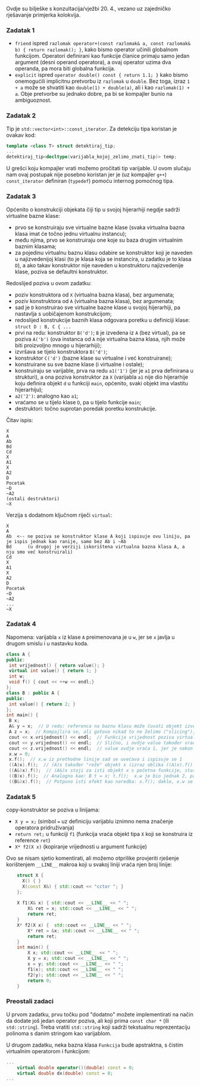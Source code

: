 Ovdje su bilješke s konzultacija/vježbi 20. 4., vezano uz zajedničko rješavanje primjerka kolokvija.

### Zadatak 1

 - `friend` ispred `razlomak operator+(const razlomak& a, const razlomak& b) { return razlomak(); }`, kako bismo operator učinili globalnom funkcijom. Operatori definirani kao funkcije članice primaju samo jedan argument (desni operand operatora), a ovaj operator uzima dva operanda, pa mora biti globalna funkcija.
 - `explicit` ispred `operator double() const { return 1.1; }` kako bismo onemogućili implicitnu pretvorbu iz `razlomak` u `double`. Bez toga, izraz `1 + a` može se shvatiti kao `double(1) + double(a)`, ali i kao `razlomak(1) + a`. Obje pretvorbe su jednako dobre, pa bi se kompajler bunio na ambiguoznost.

### Zadatak 2
Tip je `std::vector<int>::const_iterator`. Za detekciju tipa koristan je ovakav kod:
```c++
template <class T> struct detektiraj_tip;
...
detektiraj_tip<decltype(varijabla_kojoj_zelimo_znati_tip)> temp;
```
U grešci koju kompajler vrati možemo pročitati tip varijable. U ovom slučaju nam ovaj postupak nije posebno koristan jer je (uz kompajler `g++`) `const_iterator` definiran (`typedef`) pomoću internog pomoćnog tipa. 

### Zadatak 3 
Općenito o konstrukciji objekata čiji tip u svojoj hijerarhiji negdje sadrži virtualne bazne klase:
 - prvo se konstruiraju sve virtualne bazne klase (svaka virtualna bazna klasa imat će točno jednu virtualnu instancu);
 - među njima, prvo se konstruiraju one koje su baza drugim virtualnim baznim klasama;
 - za pojedinu virtualnu baznu klasu odabire se konstruktor koji je naveden u najizvedenijoj klasi (to je klasa koja se instancira, u zadatku je to klasa `D`), a ako takav konstruktor nije naveden u konstruktoru najizvedenije klase, poziva se defaultni konstruktor.

Redoslijed poziva u ovom zadatku:
 - poziv konstruktora od `X` (virtualna bazna klasa), bez argumenata;
 - poziv konstruktora od `A` (virtualna bazna klasa), bez argumenata;
 - sad je `D` konstruirao sve virtualne bazne klase u svojoj hijerarhiji, pa nastavlja s uobičajenom konstrukcijom;
 - redoslijed konstrukcije baznih klasa odgovara poretku u definiciji klase:  `struct D : B, C { ...`
 - prvi na redu: konstruktor `B('d')`; `B` je izvedena iz `A` (bez virtual), pa se poziva `A('b')` (ova instanca od `A` nije virtualna bazna klasa, njih može biti proizvoljno mnogo u hijerarhiji);
 - izvršava se tijelo konstruktora `B('d')`;
 - konstruktor `C('d')` (bazne klase su virtualne i već konstruirane);
 - konstruirane su sve bazne klase (i virtualne i ostale);
 - konstruiraju se varijable, prva na redu `a1('1')` (jer je `a1` prva definirana u strukturi), a ona poziva konstruktor za `X` (varijabla `a1` nije dio hijerarhije koju definira objekt `d` u funkciji `main`, općenito, svaki objekt ima vlastitu hijerarhiju);
 - `a2('2')`: analogno kao `a1`;
 - vraćamo se u tijelo klase `D`, pa u tijelo funkcije `main`;
 - destruktori: točno suprotan poredak poretku konstrukcije.

 Čitav ispis:
 ```
 X
 A
 Ab
 Bd
 Cd
 X
 A1
 X
 A2
 D
 Pocetak
 ~D
 ~A2
 (ostali destruktori)
 ~X
 ```

Verzija s dodatnom ključnom riječi `virtual`:
```
X
A
Ab  <-- ne poziva se konstruktor klase A koji ispisuje ovu liniju, pa je ispis jednak kao ranije, samo bez Ab i ~Ab
Bd      (u drugoj je verziji iskorištena virtualna bazna klasa A, a nju smo već konstruirali)
Cd
X
A1
X
A2
D
Pocetak
~D
~A2
...
~X
```

### Zadatak 4
Napomena: varijabla `x` iz klase `A` preimenovana je u `w`, jer se `x` javlja u drugom smislu i u nastavku koda.
```c++
class A {
public:
 int vrijednost() { return value(); }
 virtual int value() { return 1; }
 int w;
 void f() { cout << ++w << endl;}
};
class B : public A {
public:
 int value() { return 2; }
};
int main() {
 B x;
 A& y = x;  // U redu: referenca na baznu klasu može čuvati objekt izvedene klase
 A z = x;  // Kompajlira se, ali gotovo nikad to ne želimo ("slicing"), u kopiji nema dijela objekta koji pripada klasi B
 cout << x.vrijednost() << endl;  // Funkcija vrijednost poziva virtualnu funkciju value, koja vraća 2
 cout << y.vrijednost() << endl;  // Slično, i ovdje value također vraća 2, y referira na x 
 cout << z.vrijednost() << endl;  // value ovdje vraća 1, jer je nakon "kopiranja" (z = x, nije samo kopiranje već i rezanje) izgubljena veza s tipom B
 x.w = 0;  
 x.f();  // x.w iz prethodne linije sad se uvećava i ispisuje se 1
 ((A)x).f();  // (A)x također "reže" objekt x (izraz oblika ((A)x).f() je analogan sljedećem: A t = x; t.f()), taj izraz vraća novi objekt tipa A, ispisuje se 2, i inkrementirani w nije isti w kao x.w, već w koji pripada novom objektu koji je rezultat operacije (A)x
 ((A&)x).f();  // (A&)x stoji za isti objekt x s početna funkcije, stari w se uvećava (postaje 2) i ispisuje
 ((B)x).f();  // Analogno kao: B t = x; t.f();  x.w je bio jednak 2, pa je t.w jednako 2, sad t.w postaje 3 (x.w ne mijenja vrijednost)
 ((B&)x).f();  // Potpuno isti efekt kao naredba: x.f(); dakle, x.w se inkrementira, i postaje 3
```

### Zadatak 5
copy-konstruktor se poziva u linijama:
 - `X y = x;` (simbol `=` uz definiciju varijablu iznimno nema značenje operatora pridruživanja)
 - `return ret;` u funkciji `f1` (funkcija vraća objekt tipa `X` koji se konstruira iz reference `ret`)
 - `X* f2(X x)` (kopiranje vrijednosti u argument funkcije)

Ovo se nisam sjetio komentirati, ali možemo otprilike provjeriti rješenje korištenjem `__LINE__` makroa koji u svakoj liniji vraća njen broj linije:
```c++
    struct X { 
      X() { } 
      X(const X&) { std::cout << "cctor "; } 
    };
    
    X f1(X& x) { std::cout << __LINE__ << " ";
        X& ret = x; std::cout << __LINE__ << " ";
        return ret;
    }
    X* f2(X x) {  std::cout << __LINE__ << " ";
        X* ret = &x; std::cout << __LINE__ << " ";
        return ret;
    }
    int main() {
        X x; std::cout << __LINE__ << " ";
        X y = x; std::cout << __LINE__ << " ";
        x = y; std::cout << __LINE__ << " ";
        f1(x); std::cout << __LINE__ << " ";
        f2(y); std::cout << __LINE__ << " ";
        return 0;
    }
```

### Preostali zadaci

U prvom zadatku, prvu točku pod "dodatno" možete implementirati na način da dodate još jedan operator poziva, ali koji prima `const char *` (ili `std::string`). Treba vratiti `std::string` koji sadrži tekstualnu reprezentaciju polinoma s danim stringom kao varijablom.

U drugom zadatku, neka bazna klasa `Funkcija` bude apstraktna, s čistim virtualnim operatorom i funkcijom:
```c++
...
    virtual double operator()(double) const = 0;
    virtual double dx(double) const = 0;
...
```
